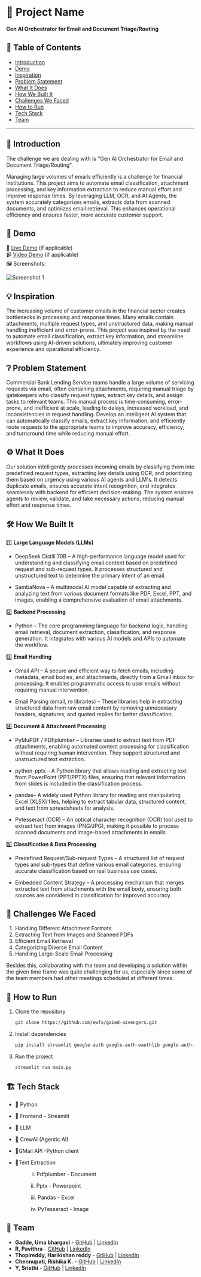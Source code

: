 # 🚀 Project Name

**Gen AI Orchestrator for Email and Document Triage/Routing**

## 📌 Table of Contents
- [Introduction](#introduction)
- [Demo](#demo)
- [Inspiration](#inspiration)
- [Problem Statement](#problem-statement)
- [What It Does](#what-it-does)
- [How We Built It](#how-we-built-it)
- [Challenges We Faced](#challenges-we-faced)
- [How to Run](#how-to-run)
- [Tech Stack](#tech-stack)
- [Team](#team)

---

## 🎯 Introduction
The challenge we are dealing with is "Gen AI Orchestrator for Email and Document Triage/Routing". 

Managing large volumes of emails efficiently is a challenge for financial institutions. This project aims to automate email classification, attachment processing, and key information extraction to reduce manual effort and improve response times. By leveraging LLM, OCR, and AI Agents, the system accurately categorizes emails, extracts data from scanned documents, and optimizes email retrieval. This enhances operational efficiency and ensures faster, more accurate customer support.

## 🎥 Demo
🔗 [Live Demo](#) (if applicable)  
📹 [Video Demo](#) (if applicable)  
🖼️ Screenshots:

![Screenshot 1](link-to-image)

## 💡 Inspiration
The increasing volume of customer emails in the financial sector creates bottlenecks in processing and response times. Many emails contain attachments, multiple request types, and unstructured data, making manual handling inefficient and error-prone. This project was inspired by the need to automate email classification, extract key information, and streamline workflows using AI-driven solutions, ultimately improving customer experience and operational efficiency.

## ❔ Problem Statement

Commercial Bank Lending Service teams handle a large volume of servicing requests via email, often containing attachments, requiring manual triage by gatekeepers who classify request types, extract key details, and assign tasks to relevant teams. This manual process is time-consuming, error-prone, and inefficient at scale, leading to delays, increased workload, and inconsistencies in request handling. Develop an  intelligent AI system that can automatically classify emails, extract key information, and efficiently route requests to the appropriate teams to improve accuracy, efficiency, and turnaround time while reducing manual effort.

## ⚙️ What It Does
Our solution intelligently processes incoming emails by classifying them into predefined request types, extracting key details using OCR, and prioritizing them based on urgency using various AI agents and LLM's. It detects duplicate emails, ensures accurate intent recognition, and integrates seamlessly with backend for efficient decision-making. The system enables agents to review, validate, and take necessary actions, reducing manual effort and response times.

## 🛠️ How We Built It
1️⃣ **Large Language Models (LLMs)**
* DeepSeek Distill 70B – A high-performance language model used for understanding and classifying email content based on predefined request and sub-request types. It processes structured and unstructured text to determine the primary intent of an email.

* SambaNova – A multimodal AI model capable of extracting and analyzing text from various document formats like PDF, Excel, PPT, and images, enabling a comprehensive evaluation of email attachments.

2️⃣ **Backend Processing**

* Python – The core programming language for backend logic, handling email retrieval, document extraction, classification, and response generation. It integrates with various AI models and APIs to automate the workflow.

3️⃣ **Email Handling**

* Gmail API – A secure and efficient way to fetch emails, including metadata, email bodies, and attachments, directly from a Gmail inbox for processing. It enables programmatic access to user emails without requiring manual intervention.

* Email Parsing (email, re libraries) – These libraries help in extracting structured data from raw email content by removing unnecessary headers, signatures, and quoted replies for better classification.

4️⃣ **Document & Attachment Processing**

* PyMuPDF / PDFplumber – Libraries used to extract text from PDF attachments, enabling automated content processing for classification without requiring human intervention. They support structured and unstructured text extraction.

* python-pptx – A Python library that allows reading and extracting text from PowerPoint (PPT/PPTX) files, ensuring that relevant information from slides is included in the classification process.

* pandas– A widely used Python library for reading and manipulating Excel (XLSX) files, helping to extract tabular data, structured content, and text from spreadsheets for analysis.

* Pytesseract (OCR) – An optical character recognition (OCR) tool used to extract text from images (PNG/JPG), making it possible to process scanned documents and image-based attachments in emails.

5️⃣ **Classification & Data Processing**

* Predefined Request/Sub-request Types – A structured list of request types and sub-types that define various email categories, ensuring accurate classification based on real business use cases.

* Embedded Content Strategy – A processing mechanism that merges extracted text from attachments with the email body, ensuring both sources are considered in classification for improved accuracy.

## 🚧 Challenges We Faced
1. Handling Different Attachment Formats
2. Extracting Text from Images and Scanned PDFs
3. Efficient Email Retrieval
3. Categorizing Diverse Email Content
4. Handling Large-Scale Email Processing

Besides this, collaborating with the team and developing a solution within the given time frame was quite challenging for us, especially since some of the team members had other meetings scheduled at different times.


## 🏃 How to Run
1. Clone the repository  
   ```sh
   git clone https://github.com/ewfx/gaied-aivengers.git
   ```
2. Install dependencies  
   ```sh
   pip install streamlit google-auth google-auth-oauthlib google-auth-httplib2 google-api-python-client crewai pdfplumber python-pptx pandas  pytesseract opencv-python pillow
   ```
3. Run the project  
   ```sh
   streamlit run main.py 
   ```

## 🏗️ Tech Stack
- 🔹 Python
- 🔹 Frontend - Streamlit
- 🔹 LLM
- 🔹 CrewAI (Agentic AI)
- 🔹GMail API -Python client
- 🔹Text Extraction
  
    &emsp;&emsp;&emsp; i. Pdfplumber  - Document

	 &emsp;&emsp;&emsp;ii. Pptx        -  Powerpoint

	 &emsp;&emsp;&emsp;iii. Pandas     -  Excel

	 &emsp;&emsp;&emsp;iv. PyTesseract - Image 

## 👥 Team
- **Gadde, Uma bhargavi** - [GitHub](https://github.com/umagadde) | [LinkedIn](https://www.linkedin.com/in/uma-bhargavi-gadde-2b70a824a/)
- **R, Pavithra** - [GitHub](#) | [LinkedIn](#)
- **Thopireddy, Harikishan reddy** - [GitHub](https://github.com/HarikishanReddy2004) | [LinkedIn](https://www.linkedin.com/in/thopireddy-harikishan-reddy)
- **Chennupati, Rishika K.** - [GitHub](https://github.com/rishi2332) | [LinkedIn](https://www.linkedin.com/in/rishika-krishna-ch/)
- **Y, Sristhi** - [GitHub](https://github.com/srishti09-12) | [LinkedIn](https://www.linkedin.com/in/srishti-yadav0912)
